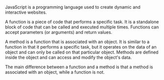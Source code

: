 JavaScript is a programming language used to create dynamic and interactive websites.

A function is a piece of code that performs a specific task. It is a standalone block of code that can be called and executed multiple times. Functions can accept parameters (or arguments) and return values.

A method is a function that is associated with an object. It is similar to a function in that it performs a specific task, but it operates on the data of an object and can only be called on that particular object. Methods are defined inside the object and can access and modify the object's data.

The main difference between a function and a method is that a method is associated with an object, while a function is not.
